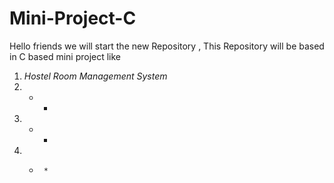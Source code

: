 # Mini-Project-C
Hello friends we will start the new Repository , This Repository will be based in C based mini project like 
1) *Hostel Room Management System*
2) *   *
3) *    *
4)  *      *
